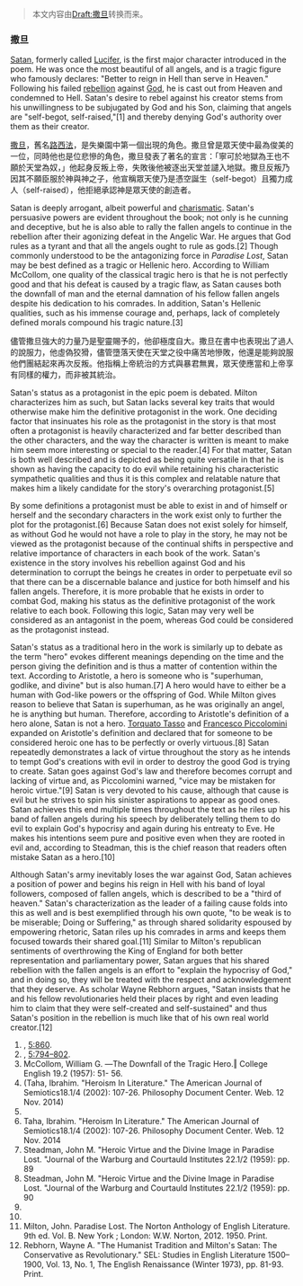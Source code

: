> 本文内容由[Draft:撒旦](https://zh.wikipedia.org/wiki/Draft:撒旦)转换而来。


### 撒旦

[Satan](https://zh.wikipedia.org/wiki/Satan "wikilink"), formerly called [Lucifer](https://zh.wikipedia.org/wiki/Lucifer "wikilink"), is the first major character introduced in the poem. He was once the most beautiful of all angels, and is a tragic figure who famously declares: "Better to reign in Hell than serve in Heaven." Following his failed [rebellion](https://zh.wikipedia.org/wiki/War_in_Heaven "wikilink") against [God](https://zh.wikipedia.org/wiki/God_in_Christianity "wikilink"), he is cast out from Heaven and condemned to Hell. Satan's desire to rebel against his creator stems from his unwillingness to be subjugated by God and his Son, claiming that angels are "self-begot, self-raised,"\[1\] and thereby denying God's authority over them as their creator.

[撒旦](https://zh.wikipedia.org/wiki/撒旦 "wikilink")，舊名[路西法](../Page/路西法.md "wikilink")，是失樂園中第一個出現的角色。撒旦曾是眾天使中最為俊美的一位，同時他也是位悲慘的角色，撒旦發表了著名的宣言：「寧可於地獄為王也不願於天堂為奴，」他起身反叛上帝，失敗後他被逐出天堂並譴入地獄。撒旦反叛乃因其不願臣服於神與神之子，他宣稱眾天使乃是憑空誕生（self-begot）且獨力成人（self-raised），他拒絕承認神是眾天使的創造者。

Satan is deeply arrogant, albeit powerful and [charismatic](https://zh.wikipedia.org/wiki/charism "wikilink"). Satan's persuasive powers are evident throughout the book; not only is he cunning and deceptive, but he is also able to rally the fallen angels to continue in the rebellion after their agonizing defeat in the Angelic War. He argues that God rules as a tyrant and that all the angels ought to rule as gods.\[2\] Though commonly understood to be the antagonizing force in *Paradise Lost*, Satan may be best defined as a tragic or Hellenic hero. According to William McCollom, one quality of the classical tragic hero is that he is not perfectly good and that his defeat is caused by a tragic flaw, as Satan causes both the downfall of man and the eternal damnation of his fellow fallen angels despite his dedication to his comrades. In addition, Satan's Hellenic qualities, such as his immense courage and, perhaps, lack of completely defined morals compound his tragic nature.\[3\]

儘管撒旦強大的力量乃是聖靈賜予的，他卻極度自大。撒旦在書中也表現出了過人的說服力，他虛偽狡猾，儘管墮落天使在天堂之役中痛苦地慘敗，他還是能夠說服他們團結起來再次反叛。他指稱上帝統治的方式與暴君無異，眾天使應當和上帝享有同樣的權力，而非被其統治。

Satan's status as a protagonist in the epic poem is debated. Milton characterizes him as such, but Satan lacks several key traits that would otherwise make him the definitive protagonist in the work. One deciding factor that insinuates his role as the protagonist in the story is that most often a protagonist is heavily characterized and far better described than the other characters, and the way the character is written is meant to make him seem more interesting or special to the reader.\[4\] For that matter, Satan is both well described and is depicted as being quite versatile in that he is shown as having the capacity to do evil while retaining his characteristic sympathetic qualities and thus it is this complex and relatable nature that makes him a likely candidate for the story's overarching protagonist.\[5\]

By some definitions a protagonist must be able to exist in and of himself or herself and the secondary characters in the work exist only to further the plot for the protagonist.\[6\] Because Satan does not exist solely for himself, as without God he would not have a role to play in the story, he may not be viewed as the protagonist because of the continual shifts in perspective and relative importance of characters in each book of the work. Satan's existence in the story involves his rebellion against God and his determination to corrupt the beings he creates in order to perpetuate evil so that there can be a discernable balance and justice for both himself and his fallen angels. Therefore, it is more probable that he exists in order to combat God, making his status as the definitive protagonist of the work relative to each book. Following this logic, Satan may very well be considered as an antagonist in the poem, whereas God could be considered as the protagonist instead.

Satan's status as a traditional hero in the work is similarly up to debate as the term "hero" evokes different meanings depending on the time and the person giving the definition and is thus a matter of contention within the text. According to Aristotle, a hero is someone who is "superhuman, godlike, and divine" but is also human.\[7\] A hero would have to either be a human with God-like powers or the offspring of God. While Milton gives reason to believe that Satan is superhuman, as he was originally an angel, he is anything but human. Therefore, according to Aristotle's definition of a hero alone, Satan is not a hero. [Torquato Tasso](https://zh.wikipedia.org/wiki/Torquato_Tasso "wikilink") and [Francesco Piccolomini](https://zh.wikipedia.org/wiki/Francesco_Piccolomini "wikilink") expanded on Aristotle's definition and declared that for someone to be considered heroic one has to be perfectly or overly virtuous.\[8\] Satan repeatedly demonstrates a lack of virtue throughout the story as he intends to tempt God's creations with evil in order to destroy the good God is trying to create. Satan goes against God's law and therefore becomes corrupt and lacking of virtue and, as Piccolomini warned, "vice may be mistaken for heroic virtue."\[9\] Satan is very devoted to his cause, although that cause is evil but he strives to spin his sinister aspirations to appear as good ones. Satan achieves this end multiple times throughout the text as he riles up his band of fallen angels during his speech by deliberately telling them to do evil to explain God's hypocrisy and again during his entreaty to Eve. He makes his intentions seem pure and positive even when they are rooted in evil and, according to Steadman, this is the chief reason that readers often mistake Satan as a hero.\[10\]

Although Satan's army inevitably loses the war against God, Satan achieves a position of power and begins his reign in Hell with his band of loyal followers, composed of fallen angels, which is described to be a "third of heaven." Satan's characterization as the leader of a failing cause folds into this as well and is best exemplified through his own quote, "to be weak is to be miserable; Doing or Suffering," as through shared solidarity espoused by empowering rhetoric, Satan riles up his comrades in arms and keeps them focused towards their shared goal.\[11\] Similar to Milton's republican sentiments of overthrowing the King of England for both better representation and parliamentary power, Satan argues that his shared rebellion with the fallen angels is an effort to "explain the hypocrisy of God," and in doing so, they will be treated with the respect and acknowledgement that they deserve. As scholar Wayne Rebhorn argues, "Satan insists that he and his fellow revolutionaries held their places by right and even leading him to claim that they were self-created and self-sustained" and thus Satan's position in the rebellion is much like that of his own real world creator.\[12\]

1.  , [5:860](https://zh.wikipedia.org/wiki/s:Paradise_Lost/Book_V "wikilink").
2.  , [5:794–802](https://zh.wikipedia.org/wiki/s:Paradise_Lost/Book_V "wikilink").
3.  McCollom, William G. ―The Downfall of the Tragic Hero.‖ College English 19.2 (1957): 51- 56.
4.  (Taha, Ibrahim. "Heroism In Literature." The American Journal of Semiotics18.1/4 (2002): 107-26. Philosophy Document Center. Web. 12 Nov. 2014)
5.
6.  Taha, Ibrahim. "Heroism In Literature." The American Journal of Semiotics18.1/4 (2002): 107-26. Philosophy Document Center. Web. 12 Nov. 2014
7.  Steadman, John M. "Heroic Virtue and the Divine Image in Paradise Lost. "Journal of the Warburg and Courtauld Institutes 22.1/2 (1959): pp. 89
8.  Steadman, John M. "Heroic Virtue and the Divine Image in Paradise Lost. "Journal of the Warburg and Courtauld Institutes 22.1/2 (1959): pp. 90
9.
10.
11. Milton, John. Paradise Lost. The Norton Anthology of English Literature. 9th ed. Vol. B. New York ; London: W.W. Norton, 2012. 1950. Print.
12. Rebhorn, Wayne A. "The Humanist Tradition and Milton's Satan: The Conservative as Revolutionary." SEL: Studies in English Literature 1500–1900, Vol. 13, No. 1, The English Renaissance (Winter 1973), pp. 81-93. Print.